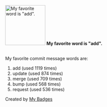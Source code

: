 <img src="https://my-badges.github.io/my-badges/favorite-word.png" alt="My favorite word is &quot;add&quot;." title="My favorite word is &quot;add&quot;." width="128">
<strong>My favorite word is &quot;add&quot;.</strong>
<br><br>

My favorite commit message words are:

1. add (used 1119 times)
2. update (used 874 times)
3. merge (used 709 times)
4. bump (used 568 times)
5. request (used 536 times)


Created by <a href="https://github.com/my-badges/my-badges">My Badges</a>